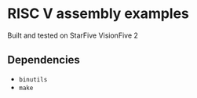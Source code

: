 # RISC V assembly examples

Built and tested on StarFive VisionFive 2

## Dependencies
* `binutils`
* `make`

